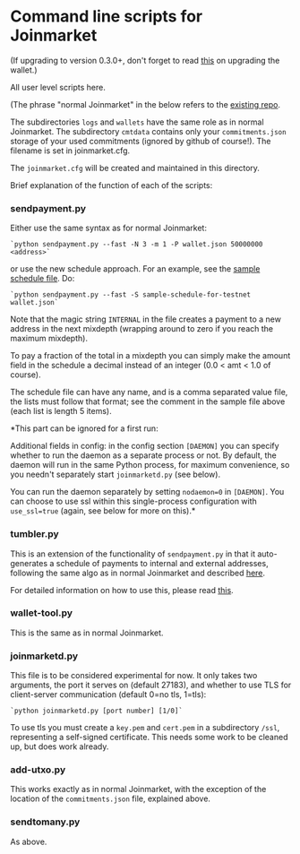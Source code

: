 # Command line scripts for Joinmarket

(If upgrading to version 0.3.0+, don't forget to read [this](../docs/SEGWIT-UPGRADE.md) on upgrading the wallet.)

All user level scripts here.

(The phrase "normal Joinmarket" in the below refers to the [existing repo](https://github.com/Joinmarket-Org/joinmarket).

The subdirectories `logs` and `wallets` have the same role as in normal Joinmarket.
The subdirectory `cmtdata` contains only your `commitments.json` storage of your used
commitments (ignored by github of course!). The filename is set in joinmarket.cfg.

The `joinmarket.cfg` will be created and maintained in this directory.

Brief explanation of the function of each of the scripts:

### sendpayment.py

Either use the same syntax as for normal Joinmarket:

    `python sendpayment.py --fast -N 3 -m 1 -P wallet.json 50000000 <address>`

or use the new schedule approach. For an example, see the [sample schedule file](https://github.com/AdamISZ/joinmarket-clientserver/blob/master/scripts/sample-schedule-for-testnet).
Do:

    `python sendpayment.py --fast -S sample-schedule-for-testnet wallet.json`

Note that the magic string `INTERNAL` in the file creates a payment to a new address
in the next mixdepth (wrapping around to zero if you reach the maximum mixdepth).

To pay a fraction of the total in a mixdepth you can simply make the amount field
in the schedule a decimal instead of an integer (0.0 < amt < 1.0 of course).

The schedule file can have any name, and is a comma separated value file, the lists
must follow that format; see the comment in the sample file above (each list is length 5 items).

*This part can be ignored for a first run:

Additional fields in config: in the config section `[DAEMON]` you can specify whether
to run the daemon as a separate process or not. By default, the daemon will run in the
same Python process, for maximum convenience, so you needn't separately start `joinmarketd.py` (see below).

You can run the daemon separately by setting `nodaemon=0` in `[DAEMON]`. You can choose to use ssl within this single-process configuration with `use_ssl=true` (again, see below for more on this).*

### tumbler.py

This is an extension of the functionality of `sendpayment.py` in that it auto-generates
a schedule of payments to internal and external addresses, following the same algo
as in normal Joinmarket and described [here](https://github.com/JoinMarket-Org/joinmarket/wiki/Step-by-step-running-the-tumbler).

For detailed information on how to use this, please read [this](https://github.com/AdamISZ/joinmarket-clientserver/tree/master/docs/tumblerguide.md).

### wallet-tool.py

This is the same as in normal Joinmarket.

### joinmarketd.py

This file is to be considered experimental for now. It only
takes two arguments, the port it serves on (default 27183), and whether to use TLS for
client-server communication (default 0=no tls, 1=tls):

    `python joinmarketd.py [port number] [1/0]`

To use tls you must create a `key.pem` and `cert.pem` in a subdirectory `/ssl`, representing
a self-signed certificate. This needs some work to be cleaned up, but does work already.

### add-utxo.py

This works exactly as in normal Joinmarket, with the exception of the location
of the `commitments.json` file, explained above.

### sendtomany.py

As above.
